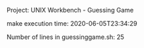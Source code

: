 Project: UNIX Workbench - Guessing Game

make execution time: 2020-06-05T23:34:29

Number of lines in guessinggame.sh: 25
